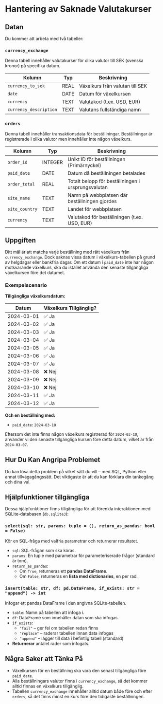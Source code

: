 # Hantering av Saknade Valutakurser

## Datan
Du kommer att arbeta med två tabeller:

### `currency_exchange`
Denna tabell innehåller valutakurser för olika valutor till SEK (svenska kronor) på specifika datum.

| Kolumn                | Typ   | Beskrivning                                |
|------------------------|--------|---------------------------------------------|
| `currency_to_sek`     | REAL   | Växelkurs från valutan till SEK             |
| `date`                | DATE   | Datum för växelkursen                       |
| `currency`            | TEXT   | Valutakod (t.ex. USD, EUR)                  |
| `currency_description`| TEXT   | Valutans fullständiga namn                  |

### `orders`
Denna tabell innehåller transaktionsdata för beställningar. Beställningar är registrerade i olika valutor men innehåller inte någon växelkurs.

| Kolumn         | Typ     | Beskrivning                                               |
|----------------|----------|------------------------------------------------------------|
| `order_id`     | INTEGER  | Unikt ID för beställningen (Primärnyckel)                 |
| `paid_date`    | DATE     | Datum då beställningen betalades                          |
| `order_total`  | REAL     | Totalt belopp för beställningen i ursprungsvalutan       |
| `site_name`    | TEXT     | Namn på webbplatsen där beställningen gjordes            |
| `site_country` | TEXT     | Landet för webbplatsen                                   |
| `currency`     | TEXT     | Valutakod för beställningen (t.ex. USD, EUR)             |

## Uppgiften
Ditt mål är att matcha varje beställning med rätt växelkurs från `currency_exchange`. Dock saknas vissa datum i växelkurs-tabellen på grund av helgdagar eller bankfria dagar. Om ett datum i `paid_date` inte har någon motsvarande växelkurs, ska du istället använda den senaste tillgängliga växelkursen före det datumet.

### Exempelscenario
**Tillgängliga växelkursdatum:**

| Datum        | Växelkurs Tillgänglig? |
|--------------|-------------------------|
| 2024-03-01   | ✅ Ja                    |
| 2024-03-02   | ✅ Ja                    |
| 2024-03-03   | ✅ Ja                    |
| 2024-03-04   | ✅ Ja                    |
| 2024-03-05   | ✅ Ja                    |
| 2024-03-06   | ✅ Ja                    |
| 2024-03-07   | ✅ Ja                    |
| 2024-03-08   | ❌ Nej                   |
| 2024-03-09   | ❌ Nej                   |
| 2024-03-10   | ❌ Nej                   |
| 2024-03-11   | ✅ Ja                    |
| 2024-03-12   | ✅ Ja                    |

**Och en beställning med:**
- `paid_date`: `2024-03-10`

Eftersom det inte finns någon växelkurs registrerad för `2024-03-10`, använder vi den senaste tillgängliga kursen före detta datum, vilket är från `2024-03-07`.

## Hur Du Kan Angripa Problemet
Du kan lösa detta problem på vilket sätt du vill – med SQL, Python eller annat tillvägagångssätt. Det viktigaste är att du kan förklara din tankegång och dina val.

## Hjälpfunktioner tillgängliga
Dessa hjälpfunktioner finns tillgängliga för att förenkla interaktionen med SQLite-databasen (`db.sqlite3`):

### `select(sql: str, params: tuple = (), return_as_pandas: bool = False)`
Kör en SQL-fråga med valfria parametrar och returnerar resultatet.

- `sql`: SQL-frågan som ska köras.  
- `params`: En tuple med parametrar för parameteriserade frågor (standard är tom).  
- `return_as_pandas`:  
  - Om `True`, returneras ett **pandas DataFrame**.  
  - Om `False`, returneras en **lista med dictionaries**, en per rad.

### `insert(table: str, df: pd.DataFrame, if_exists: str = "append") -> int`
Infogar ett pandas DataFrame i den angivna SQLite-tabellen.

- `table`: Namn på tabellen att infoga i.  
- `df`: DataFrame som innehåller datan som ska infogas.  
- `if_exists`:  
  - `"fail"` – ger fel om tabellen redan finns  
  - `"replace"` – raderar tabellen innan data infogas  
  - `"append"` – lägger till data i befintlig tabell (standard)  
- **Returnerar** antalet rader som infogats.

## Några Saker att Tänka På
- Växelkursen för en beställning ska vara den senast tillgängliga före `paid_date`.
- Alla beställningars valutor finns i `currency_exchange`, så det kommer alltid finnas en växelkurs tillgänglig.
- Tabellen `currency_exchange` innehåller alltid datum både före och efter `orders`, så det finns minst en kurs före den tidigaste beställningen.
